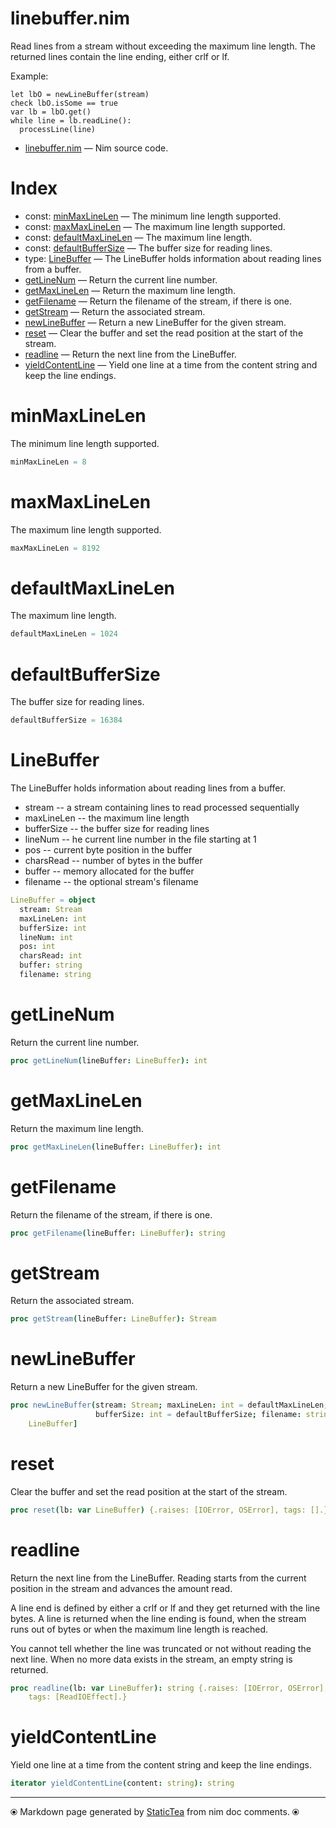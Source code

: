 # linebuffer.nim

Read lines from a stream without exceeding the maximum line length. The returned lines contain the line ending, either crlf or lf.

Example:

~~~
let lbO = newLineBuffer(stream)
check lbO.isSome == true
var lb = lbO.get()
while line = lb.readLine():
  processLine(line)
~~~

* [linebuffer.nim](../src/linebuffer.nim) &mdash; Nim source code.
# Index

* const: [minMaxLineLen](#minmaxlinelen) &mdash; The minimum line length supported.
* const: [maxMaxLineLen](#maxmaxlinelen) &mdash; The maximum line length supported.
* const: [defaultMaxLineLen](#defaultmaxlinelen) &mdash; The maximum line length.
* const: [defaultBufferSize](#defaultbuffersize) &mdash; The buffer size for reading lines.
* type: [LineBuffer](#linebuffer) &mdash; The LineBuffer holds information about reading lines from a buffer.
* [getLineNum](#getlinenum) &mdash; Return the current line number.
* [getMaxLineLen](#getmaxlinelen) &mdash; Return the maximum line length.
* [getFilename](#getfilename) &mdash; Return the filename of the stream, if there is one.
* [getStream](#getstream) &mdash; Return the associated stream.
* [newLineBuffer](#newlinebuffer) &mdash; Return a new LineBuffer for the given stream.
* [reset](#reset) &mdash; Clear the buffer and set the read position at the start of the stream.
* [readline](#readline) &mdash; Return the next line from the LineBuffer.
* [yieldContentLine](#yieldcontentline) &mdash; Yield one line at a time from the content string and keep the line endings.

# minMaxLineLen

The minimum line length supported.

```nim
minMaxLineLen = 8
```

# maxMaxLineLen

The maximum line length supported.

```nim
maxMaxLineLen = 8192
```

# defaultMaxLineLen

The maximum line length.

```nim
defaultMaxLineLen = 1024
```

# defaultBufferSize

The buffer size for reading lines.

```nim
defaultBufferSize = 16384
```

# LineBuffer

The LineBuffer holds information about reading lines from a buffer.
* stream -- a stream containing lines to read processed sequentially
* maxLineLen -- the maximum line length
* bufferSize -- the buffer size for reading lines
* lineNum -- he current line number in the file starting at 1
* pos -- current byte position in the buffer
* charsRead -- number of bytes in the buffer
* buffer -- memory allocated for the buffer
* filename -- the optional stream's filename

```nim
LineBuffer = object
  stream: Stream
  maxLineLen: int
  bufferSize: int
  lineNum: int
  pos: int
  charsRead: int
  buffer: string
  filename: string
```

# getLineNum

Return the current line number.

```nim
proc getLineNum(lineBuffer: LineBuffer): int 
```

# getMaxLineLen

Return the maximum line length.

```nim
proc getMaxLineLen(lineBuffer: LineBuffer): int 
```

# getFilename

Return the filename of the stream, if there is one.

```nim
proc getFilename(lineBuffer: LineBuffer): string 
```

# getStream

Return the associated stream.

```nim
proc getStream(lineBuffer: LineBuffer): Stream 
```

# newLineBuffer

Return a new LineBuffer for the given stream.

```nim
proc newLineBuffer(stream: Stream; maxLineLen: int = defaultMaxLineLen;
                   bufferSize: int = defaultBufferSize; filename: string = ""): Option[
    LineBuffer] 
```

# reset

Clear the buffer and set the read position at the start of the stream.

```nim
proc reset(lb: var LineBuffer) {.raises: [IOError, OSError], tags: [].}
```

# readline

Return the next line from the LineBuffer. Reading starts from the
current position in the stream and advances the amount read.

A line end is defined by either a crlf or lf and they get
returned with the line bytes. A line is returned when the line
ending is found, when the stream runs out of bytes or when the
maximum line length is reached.

You cannot tell whether the line was truncated or not without
reading the next line. When no more data exists in the stream, an
empty string is returned.

```nim
proc readline(lb: var LineBuffer): string {.raises: [IOError, OSError],
    tags: [ReadIOEffect].}
```

# yieldContentLine

Yield one line at a time from the content string and keep the line endings.

```nim
iterator yieldContentLine(content: string): string 
```


---
⦿ Markdown page generated by [StaticTea](https://github.com/flenniken/statictea/) from nim doc comments. ⦿
